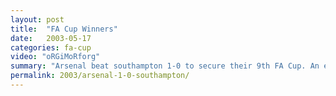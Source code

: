 ```yaml
---
layout: post
title:  "FA Cup Winners"
date:   2003-05-17
categories: fa-cup
video: "oRGiMoRforg"
summary: "Arsenal beat southampton 1-0 to secure their 9th FA Cup. An early Robert Pires goal secured the cup."
permalink: 2003/arsenal-1-0-southampton/
---
```

